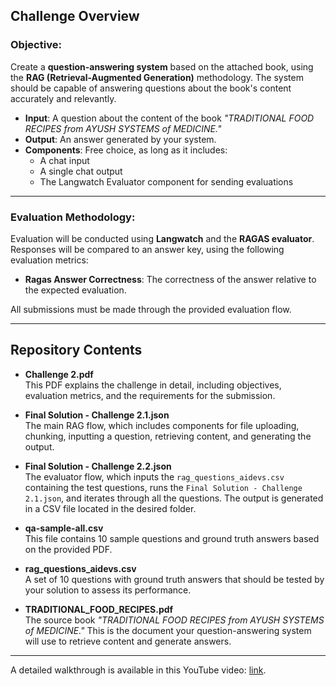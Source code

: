 ## Challenge Overview

### Objective:
Create a **question-answering system** based on the attached book, using the **RAG (Retrieval-Augmented Generation)** methodology. The system should be capable of answering questions about the book's content accurately and relevantly.

- **Input**: A question about the content of the book *"TRADITIONAL FOOD RECIPES from AYUSH SYSTEMS of MEDICINE."*
- **Output**: An answer generated by your system.
- **Components**: Free choice, as long as it includes:
  - A chat input
  - A single chat output
  - The Langwatch Evaluator component for sending evaluations

---

### Evaluation Methodology:
Evaluation will be conducted using **Langwatch** and the **RAGAS evaluator**. Responses will be compared to an answer key, using the following evaluation metrics:

- **Ragas Answer Correctness**: The correctness of the answer relative to the expected evaluation.

All submissions must be made through the provided evaluation flow.

---

## Repository Contents

- **Challenge 2.pdf**  
  This PDF explains the challenge in detail, including objectives, evaluation metrics, and the requirements for the submission.

- **Final Solution - Challenge 2.1.json**  
  The main RAG flow, which includes components for file uploading, chunking, inputting a question, retrieving content, and generating the output.

- **Final Solution - Challenge 2.2.json**  
  The evaluator flow, which inputs the `rag_questions_aidevs.csv` containing the test questions, runs the `Final Solution - Challenge 2.1.json`, and iterates through all the questions. The output is generated in a CSV file located in the desired folder.

- **qa-sample-all.csv**  
  This file contains 10 sample questions and ground truth answers based on the provided PDF.

- **rag_questions_aidevs.csv**  
  A set of 10 questions with ground truth answers that should be tested by your solution to assess its performance.

- **TRADITIONAL_FOOD_RECIPES.pdf**  
  The source book *"TRADITIONAL FOOD RECIPES from AYUSH SYSTEMS of MEDICINE."* This is the document your question-answering system will use to retrieve content and generate answers.

---

A detailed walkthrough is available in this YouTube video: [link](https://www.youtube.com/watch?v=5xd5IdUYyJo).

